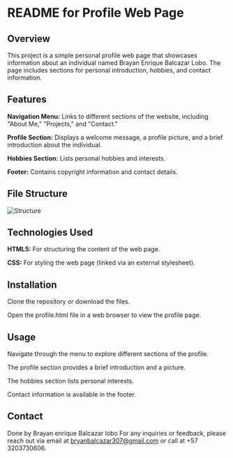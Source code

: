 # README for Profile Web Page

## Overview

This project is a simple personal profile web page that showcases information about an individual named Brayan Enrique Balcazar Lobo. The page includes sections for personal introduction, hobbies, and contact information.

## Features

**Navigation Menu:** Links to different sections of the website, including "About Me," "Projects," and "Contact."

**Profile Section:** Displays a welcome message, a profile picture, and a brief introduction about the individual.

**Hobbies Section:** Lists personal hobbies and interests.

**Footer:** Contains copyright information and contact details.

## File Structure

![Structure](https://github.com/user-attachments/assets/66724711-16d9-459b-b66a-cefb2a7e2df2)


## Technologies Used

**HTML5:** For structuring the content of the web page.

**CSS:** For styling the web page (linked via an external stylesheet).

## Installation

Clone the repository or download the files.

Open the profile.html file in a web browser to view the profile page.

## Usage

Navigate through the menu to explore different sections of the profile.

The profile section provides a brief introduction and a picture.

The hobbies section lists personal interests.

Contact information is available in the footer.

## Contact

Done by Brayan enrique Balcazar lobo For any inquiries or feedback, please reach out via email at bryanbalcazar307@gmail.com or call at +57 3203730606.
